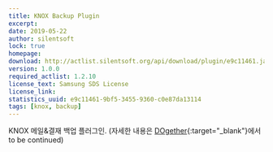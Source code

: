 ```yaml
---
title: KNOX Backup Plugin
excerpt: 
date: 2019-05-22
author: silentsoft
lock: true
homepage: 
download: http://actlist.silentsoft.org/api/download/plugin/e9c11461.jar
version: 1.0.0
required_actlist: 1.2.10
license_text: Samsung SDS License
license_link: 
statistics_uuid: e9c11461-9bf5-3455-9360-c0e87da13114
tags: [knox, backup]
---
```


KNOX 메일&결재 백업 플러그인. (자세한 내용은 [DOgether](http://opsplus.sdsdev.co.kr:9083/#/login?postingId=7164){:target="_blank"}에서 to be continued)